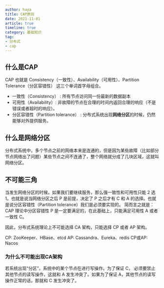 ```yaml
---
author: haya
title: CAP原则
date: 2021-11-01
article: true
timeline: true
category: 基础知识
tag:
- 分布式
- cap
---
```


## 什么是CAP
CAP 也就是 Consistency（一致性）、Availability（可用性）、Partition Tolerance（分区容错性） 这三个单词首字母组合。

- 一致性（Consistency） : 所有节点访问同一份最新的数据副本 
- 可用性（Availability）: 非故障的节点在合理的时间内返回合理的响应（不是错误或者超时的响应）。 
- 分区容错性（Partition tolerance） : 分布式系统出现**网络分区**的时候，仍然能够对外提供服务。

## 什么是网络分区
分布式系统中，多个节点之前的网络本来是连通的，但是因为某些故障（比如部分节点网络出了问题）某些节点之间不连通了，整个网络就分成了几块区域，这就叫网络分区。

## 不可能三角
当发生网络分区的时候，如果我们要继续服务，那么强一致性和可用性只能 2 选 1。也就是说当网络分区之后 P 是前提，决定了 P 之后才有 C 和 A 的选择。也就是说分区容错性（Partition tolerance）我们是必须要实现的。 简而言之就是：CAP 理论中分区容错性 P 是一定要满足的，在此基础上，只能满足可用性 A 或者一致性 C。

因此，分布式系统理论上不可能选择 CA 架构，只能选择 CP 或者 AP 架构。

CP: ZooKeeper、HBase、etcd
AP: Cassandra、Eureka、redis
CP或AP: Nacos

### 为什么不可能出现CA架构
若系统出现“分区”，系统中的某个节点在进行写操作。为了保证 C， 必须要禁止其他节点的读写操作，这就和 A 发生冲突了。如果为了保证 A，其他节点的读写操作正常的话，那就和 C 发生冲突了。

